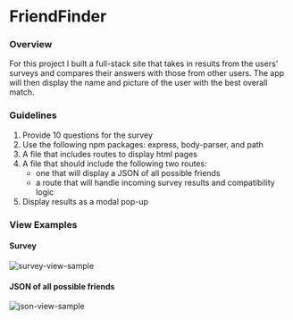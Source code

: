 # FriendFinder

### Overview

For this project I built a full-stack site that takes in results from the users' surveys and compares their answers with those from other users. The app will then display the name and picture of the user with the best overall match.

### Guidelines
1. Provide 10 questions for the survey
2. Use the following npm packages: express, body-parser, and path
3. A file that includes routes to display html pages
4. A file that should include the following two routes:
   * one that will display a JSON of all possible friends
   * a route that will handle incoming survey results and compatibility logic
5. Display results as a modal pop-up
  
### View Examples 
  #### Survey 
  ![survey-view-sample](https://media.giphy.com/media/eYXWdG91zHHqg/giphy.gif)

  #### JSON of all possible friends 
  ![json-view-sample](https://media.giphy.com/media/W0Dvz8gAcyRVK/giphy.gif)
